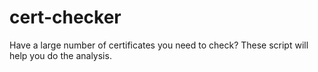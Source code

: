 # cert-checker
Have a large number of certificates you need to check? These script will help you do the analysis. 


